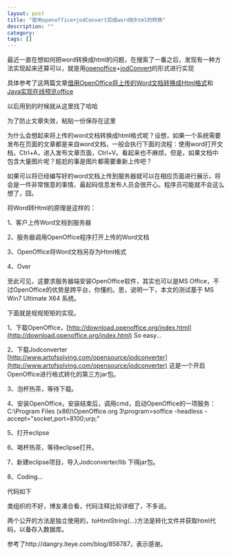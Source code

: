 ```yaml
---
layout: post
title: "使用openoffice+jodConvert完成word到html的转换"
description: ""
category: 
tags: []
---
```

最近一直在想如何把word转换成html的问题，在搜索了一番之后，发现有一种方法实现起来还算可以，就是用[openoffice](https://www.openoffice.org/zh-cn/)+[jodConvert](http://www.artofsolving.com/opensource/jodconverter)的形式进行实现

具体参考了这两篇文章[借用OpenOffice将上传的Word文档转换成Html格式](http://www.cnblogs.com/codeplus/archive/2011/10/22/2220952.html)和[Java实现在线预览office](http://aijava.cn/1939.html)

以后用到的时候就从这里找了哈哈

为了防止文章失效，粘贴一份保存在这里

为什么会想起来将上传的word文档转换成html格式呢？设想，如果一个系统需要发布在页面的文章都是来自word文档，一般会执行下面的流程：使用word打开文档，Ctrl+A，进入发布文章页面，Ctrl+V。看起来也不麻烦，但是，如果文档中包含大量图片呢？尴尬的事是图片都需要重新上传吧？

如果可以将已经编写好的word文档上传到服务器就可以在相应页面进行展示，将会是一件非常惬意的事情，最起码信息发布人员会很开心。程序员可能就不会这么想了，囧。

将Word转Html的原理是这样的：

1、客户上传Word文档到服务器

2、服务器调用OpenOffice程序打开上传的Word文档

3、OpenOffice将Word文档另存为Html格式

4、Over

至此可见，这要求服务器端安装OpenOffice软件，其实也可以是MS Office，不过OpenOffice的优势是跨平台，你懂的。恩，说明一下，本文的测试基于 MS Win7 Ultimate X64 系统。

下面就是规规矩矩的实现。

1、下载OpenOffice，[http://download.openoffice.org/index.html](http://download.openoffice.org/index.html) So easy...

2、下载Jodconverter [http://www.artofsolving.com/opensource/jodconverter](http://www.artofsolving.com/opensource/jodconverter) 这是一个开启OpenOffice进行格式转化的第三方jar包。

3、泡杯热茶，等待下载。

4、安装OpenOffice，安装结束后，调用cmd，启动OpenOffice的一项服务：C:\Program Files (x86)\OpenOffice.org 3\program>soffice -headless -accept="socket,port=8100;urp;"

5、打开eclipse

6、喝杯热茶，等待eclipse打开。

7、新建eclipse项目，导入Jodconverter/lib 下得jar包。

8、Coding...

代码如下


类组织的不好，博友凑合看，代码注释比较详细了，不多说。

两个公开的方法是独立使用的，toHtmlString(...)方法是转化文件并获取html代码，以备存入数据库。

参考了http://dangry.iteye.com/blog/858787，表示感谢。

